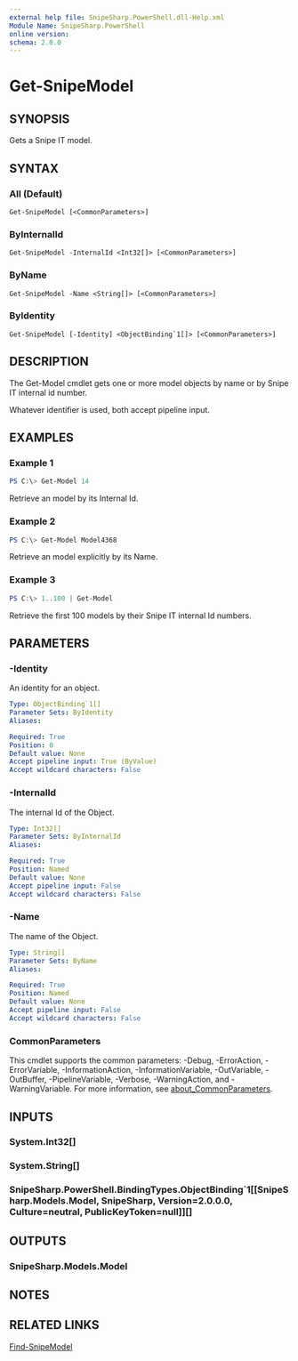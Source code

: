```yaml
---
external help file: SnipeSharp.PowerShell.dll-Help.xml
Module Name: SnipeSharp.PowerShell
online version:
schema: 2.0.0
---
```


# Get-SnipeModel

## SYNOPSIS
Gets a Snipe IT model.

## SYNTAX

### All (Default)
```
Get-SnipeModel [<CommonParameters>]
```

### ByInternalId
```
Get-SnipeModel -InternalId <Int32[]> [<CommonParameters>]
```

### ByName
```
Get-SnipeModel -Name <String[]> [<CommonParameters>]
```

### ByIdentity
```
Get-SnipeModel [-Identity] <ObjectBinding`1[]> [<CommonParameters>]
```

## DESCRIPTION
The Get-Model cmdlet gets one or more model objects by name or by Snipe IT internal id number.

Whatever identifier is used, both accept pipeline input.

## EXAMPLES

### Example 1
```powershell
PS C:\> Get-Model 14
```

Retrieve an model by its Internal Id.

### Example 2
```powershell
PS C:\> Get-Model Model4368
```

Retrieve an model explicitly by its Name.

### Example 3
```powershell
PS C:\> 1..100 | Get-Model
```

Retrieve the first 100 models by their Snipe IT internal Id numbers.

## PARAMETERS

### -Identity
An identity for an object.

```yaml
Type: ObjectBinding`1[]
Parameter Sets: ByIdentity
Aliases:

Required: True
Position: 0
Default value: None
Accept pipeline input: True (ByValue)
Accept wildcard characters: False
```

### -InternalId
The internal Id of the Object.

```yaml
Type: Int32[]
Parameter Sets: ByInternalId
Aliases:

Required: True
Position: Named
Default value: None
Accept pipeline input: False
Accept wildcard characters: False
```

### -Name
The name of the Object.

```yaml
Type: String[]
Parameter Sets: ByName
Aliases:

Required: True
Position: Named
Default value: None
Accept pipeline input: False
Accept wildcard characters: False
```

### CommonParameters
This cmdlet supports the common parameters: -Debug, -ErrorAction, -ErrorVariable, -InformationAction, -InformationVariable, -OutVariable, -OutBuffer, -PipelineVariable, -Verbose, -WarningAction, and -WarningVariable. For more information, see [about_CommonParameters](http://go.microsoft.com/fwlink/?LinkID=113216).

## INPUTS

### System.Int32[]

### System.String[]

### SnipeSharp.PowerShell.BindingTypes.ObjectBinding`1[[SnipeSharp.Models.Model, SnipeSharp, Version=2.0.0.0, Culture=neutral, PublicKeyToken=null]][]

## OUTPUTS

### SnipeSharp.Models.Model

## NOTES

## RELATED LINKS

[Find-SnipeModel](Find-SnipeModel.md)

